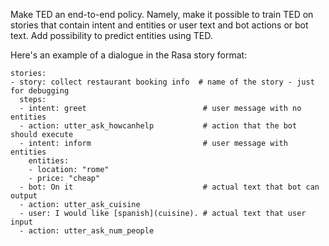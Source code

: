 Make TED an end-to-end policy. Namely, make it possible to train TED on stories that contain
intent and entities or user text and bot actions or bot text.
Add possibility to predict entities using TED.

Here's an example of a dialogue in the Rasa story format:

```
stories:
- story: collect restaurant booking info  # name of the story - just for debugging
  steps:
  - intent: greet                          # user message with no entities
  - action: utter_ask_howcanhelp           # action that the bot should execute
  - intent: inform                         # user message with entities
    entities:
    - location: "rome"
    - price: "cheap"
  - bot: On it                             # actual text that bot can output
  - action: utter_ask_cuisine
  - user: I would like [spanish](cuisine). # actual text that user input
  - action: utter_ask_num_people
```
